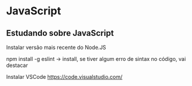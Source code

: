 # JavaScript
## Estudando sobre JavaScript

<p>Instalar versão mais recente do Node.JS <https://nodejs.org/en/></p>
<p>npm install -g eslint -> install, se tiver algum erro de sintax no código, vai destacar</p>

Instalar VSCode <https://code.visualstudio.com/>
